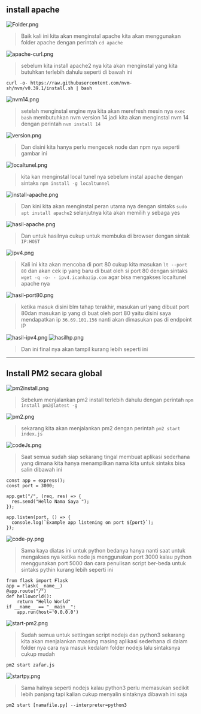 ## install apache
![Folder.png](../Screenshoot/apache/Folder.png)
>Baik kali ini kita akan menginstal apache kita akan menggunakan folder apache dengan perintah `cd apache`

![apache-curl.png](../Screenshoot/apache/apache-curl.png)
>sebelum kita install apache2 nya kita akan menginstal yang kita butuhkan terlebih dahulu seperti di bawah ini 
```
curl -o- https://raw.githubusercontent.com/nvm-sh/nvm/v0.39.1/install.sh | bash
```

![nvm14.png](../Screenshoot/apache/nvm14.png)
>setelah menginstal engine nya kita akan merefresh mesin nya `exec bash` membutuhkan nvm version 14 jadi kita akan menginstal nvm 14 dengan perintah `nvm install 14`

![version.png](../Screenshoot/apache/version.png)
>Dan disini kita hanya perlu mengecek node dan npm nya seperti gambar ini 

![localtunel.png](../Screenshoot/apache/localtunel.png)
>kita kan menginstal local tunel nya sebelum instal apache dengan sintaks `npm install -g localtunnel`

![install-apache.png](../Screenshoot/apache/install-apache.png)
>Dan kini kita akan menginstal peran utama nya dengan sintaks `sudo apt install apache2` selanjutnya kita akan memilih y sebaga yes 

![hasil-apache.png](../Screenshoot/apache/hasil-apache.png)
>Dan untuk hasilnya cukup untuk membuka di browser dengan sintak `IP:HOST`

![ipv4.png](../Screenshoot/apache/ipv4.png)
>Kali ini kita akan mencoba di port 80 cukup kita masukan `lt --port 80` dan akan cek ip yang baru di buat oleh si port 80 dengan sintaks `wget -q -o- - ipv4.icanhazip.com` agar bisa mengakses localtunel apache nya 

![hasil-port80.png](../Screenshoot/apache/hasil-port80.png)
>ketika masuk disini blm tahap terakhir, masukan url yang dibuat port 80dan  masukan ip yang di buat oleh port 80 yaitu disini saya mendapatkan ip `36.69.101.156` nanti akan dimasukan pas di endpoint IP

![hasil-ipv4.png](../Screenshoot/apache/hasil-ipv4.png)
![hasilhp.png](../Screenshoot/apache/hasilhp.jpg)
>Dan ini final nya akan tampil kurang lebih seperti ini 
***
## Install PM2 secara global
![pm2install.png](../Screenshoot/challange/pm2install.png)
>Sebelum menjalankan pm2 install terlebih dahulu dengan perintah ```npm install pm2@latest -g``` 

![pm2.png](../Screenshoot/challange/pm2.png)
>sekarang kita akan menjalankan pm2 dengan perintah ```pm2 start index.js```

![codeJs.png](../Screenshoot/challange/codeJs.png)
>Saat semua sudah siap sekarang tingal membuat aplikasi sederhana yang dimana kita hanya menampilkan nama kita untuk sintaks bisa salin dibawah ini 
```const express = require("express");
const app = express();
const port = 3000;

app.get("/", (req, res) => {
  res.send("Hello Nama Saya ");
});

app.listen(port, () => {
  console.log(`Example app listening on port ${port}`);
});
```

![code-py.png](../Screenshoot/challange/code-py.png)
>Sama kaya diatas ini untuk python bedanya hanya nanti saat untuk mengakses nya ketika node js menggunakan port 3000 kalau python menggunakan port 5000 dan cara penulisan script ber-beda untuk sintaks pythin kurang lebih seperti ini 

```
from flask import Flask
app = Flask(__name__)
@app.route("/")
def helloworld():
    return "Hello World"
if __name__ == "__main__":
    app.run(host='0.0.0.0')
```

![start-pm2.png](../Screenshoot/challange/start-pm2.png)
>Sudah semua untuk settingan script nodejs dan python3 sekarang kita akan menjalankan maasing masing aplikasi sederhana di dalam folder nya cara nya masuk kedalam folder nodejs lalu sintaksnya cukup mudah 

```
pm2 start zafar.js
```


![startpy.png](../Screenshoot/challange/startpy.png)
>Sama halnya seperti nodejs kalau python3 perlu memasukan sedikit lebih panjang tapi kalian cukup menyalin sintaknya dibawah ini saja

```
pm2 start [namafile.py] --interpreter=python3
```
